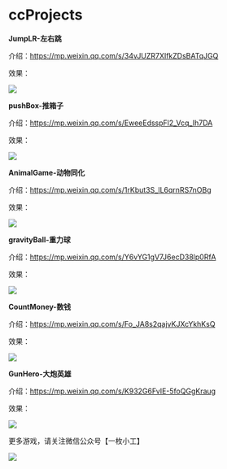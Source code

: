 # ccProjects

**JumpLR-左右跳**

介绍：https://mp.weixin.qq.com/s/34vJUZR7XIfkZDsBATqJGQ

效果：

![](https://github.com/caizj-cn/CocosCreatorProjects/blob/master/JumpLR/preview.gif?raw=true)



**pushBox-推箱子**

介绍：https://mp.weixin.qq.com/s/EweeEdsspFl2_Vcq_Ih7DA

效果：

![](https://github.com/caizj-cn/CocosCreatorProjects/blob/master/pushBox/preview.gif?raw=true)



**AnimalGame-动物同化**

介绍：https://mp.weixin.qq.com/s/1rKbut3S_lL6qrnRS7nOBg

效果：

![](https://github.com/caizj-cn/CocosCreatorProjects/blob/master/AnimalGame/preview.gif?raw=true)



**gravityBall-重力球**

介绍：https://mp.weixin.qq.com/s/Y6vYG1gV7J6ecD38lp0RfA

效果：

![](https://github.com/caizj-cn/CocosCreatorProjects/blob/master/gravityBall/preview.gif?raw=true)



**CountMoney-数钱**

介绍：https://mp.weixin.qq.com/s/Fo_JA8s2qajvKJXcYkhKsQ

效果：

![](https://github.com/caizj-cn/CocosCreatorProjects/blob/master/CountMoney/preview.gif?raw=true)



**GunHero-大炮英雄**

介绍：https://mp.weixin.qq.com/s/K932G6FvIE-5foQGgKraug

效果：

![](https://github.com/caizj-cn/CocosCreatorProjects/blob/master/GunHero/preview.gif?raw=true)



更多游戏，请关注微信公众号【一枚小工】

![](https://forum.cocos.com/uploads/default/original/3X/7/a/7af4d77415dc6d2cd1af9cc96ffae6b805d357bc.png)


